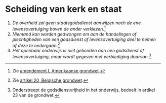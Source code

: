 # Scheiding van kerk en staat
1. *De overheid zal geen staatsgodsdienst aanwijzen noch de ene levensovertuiging boven de ander verkiezen.*[^1]
2. *Niemand kan worden gedwongen om aan de handelingen of plechtigheden van een godsdienst of levensovertuiging deel te nemen of deze te ondergaan.*[^2]
3. *Het openbaar onderwijs is niet gebonden aan een godsdienst of levensovertuiging, maar wordt gegeven met eerbiediging daarvan.*[^3]

[^1]: Zie [amendement I, Amerikaanse grondwet](https://www.law.cornell.edu/constitution/first_amendment).
[^2]: Zie [artikel 20, Belgische grondwet](https://www.lachambre.be/pdf_sections/publications/constitution/grondwet_sjd_nl_20240704_webversie_drukversie.pdf).
[^3]: Onderstreept de godsdienstvrijheid in het onderwijs, bedoelt in artikel 23 van de grondwet.
